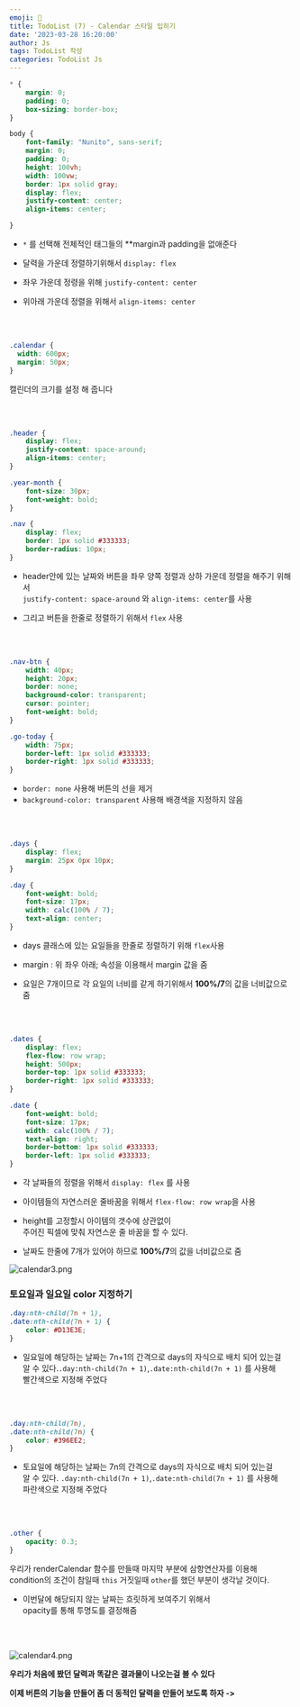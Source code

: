```yaml
---
emoji: 🧢
title: TodoList (7) - Calendar 스타일 입히기
date: '2023-03-28 16:20:00'
author: Js 
tags: TodoList 작성 
categories: TodoList Js 
---
```

```css
* {
    margin: 0;
    padding: 0;
    box-sizing: border-box;
}

body {
    font-family: "Nunito", sans-serif;
    margin: 0;
    padding: 0;
    height: 100vh;
    width: 100vw;
    border: 1px solid gray;
    display: flex;
    justify-content: center;
    align-items: center;

}


```

+  `*` 를 선택해 전체적인 태그들의 **margin과 padding을 없애준다    

+ 달력을 가운데 정렬하기위해서 `display: flex`    

+ 좌우 가운데 정령을 위해 `justify-content: center`

+ 위아래 가운데 정렬을 위해서 `align-items: center` 

<br>
<br>

```css
.calendar {
  width: 600px;
  margin: 50px;
}
```

캘린더의 크기를 설정 해 줍니다 

<br>
<br>

```css
.header {
    display: flex;
    justify-content: space-around;
    align-items: center;
}

.year-month {
    font-size: 30px;
    font-weight: bold;
}

.nav {
    display: flex;
    border: 1px solid #333333;
    border-radius: 10px;
}
```

+ header안에 있는 날짜와 버튼을 좌우 양쪽 정렬과 상하 가운데 정렬을 해주기 위해서   
   `justify-content: space-around` 와 `align-items: center`를 사용 
   
+ 그리고 버튼을 한줄로 정렬하기 위해서 `flex` 사용 

<br>
<br>

```css
.nav-btn {
    width: 40px;
    height: 20px;
    border: none;
    background-color: transparent;
    cursor: pointer;
    font-weight: bold;
}

.go-today {
    width: 75px;
    border-left: 1px solid #333333;
    border-right: 1px solid #333333;
} 
```

+ `border: none` 사용해 버튼의 선을 제거   
+ `background-color: transparent` 사용해 배경색을 지정하지 않음 

<br>
<br>

```css
.days {
    display: flex;
    margin: 25px 0px 10px;
}

.day {
    font-weight: bold;
    font-size: 17px;
    width: calc(100% / 7);
    text-align: center;
}
```

+ days 클래스에 있는 요일들을 한줄로 정렬하기 위해 `flex`사용 

+ margin : 위 좌우 아래; 속성을 이용해서 margin 값을 줌 

+ 요일은 7개이므로 각 요일의 너비를 같게 하기위해서 **100%/7**의 값을 너비값으로 줌 

<br>
<br> 

```css
.dates {
    display: flex;
    flex-flow: row wrap;
    height: 500px;
    border-top: 1px solid #333333;
    border-right: 1px solid #333333;
}

.date {
    font-weight: bold;
    font-size: 17px;
    width: calc(100% / 7);
    text-align: right;
    border-bottom: 1px solid #333333;
    border-left: 1px solid #333333;
} 

```

+ 각 날짜들의 정렬을 위해서 `display: flex` 를 사용 

+ 아이템들의 자연스러운 줄바꿈을 위해서 `flex-flow: row wrap`을 사용 

+ height를 고정할시 아이템의 갯수에 상관없이    
   주어진 픽셀에 맞춰 자연스운 줄 바꿈을 할 수 있다. 

+ 날짜도 한줄에 7개가 있어야 하므로 **100%/7**의 값을 너비값으로 줌 

![calendar3.png](calendar3.png)

### 토요일과 일요일 color 지정하기 


```css
.day:nth-child(7n + 1),
.date:nth-child(7n + 1) {
    color: #D13E3E;
}
```

+  일요일에 해당하는 날짜는 7n+1의 간격으로 days의 자식으로 배치 되어 있는걸    
   알 수 있다.`.day:nth-child(7n + 1)`,`.date:nth-child(7n + 1)` 를 사용해   
   빨간색으로 지정해 주었다

<br>
<br> 

```css
.day:nth-child(7n),
.date:nth-child(7n) {
    color: #396EE2;
}
```

+  토요일에 해당하는 날짜는 7n의 간격으로 days의 자식으로 배치 되어 있는걸    
   알 수 있다. `.day:nth-child(7n + 1)`,`.date:nth-child(7n + 1)` 를 사용해    
   파란색으로 지정해 주었다

<br>
<br>

```css
.other {
    opacity: 0.3;
} 
```

우리가 renderCalendar 함수를 만들때 마지막 부분에 삼항연산자를 이용해 condition의 조건이 참일때 `this` 거짓일때 `other`를 했던 부분이 생각날 것이다.

+  이번달에 해당되지 않는 날짜는 흐릿하게 보여주기 위해서    
   opacity를 통해 투명도를 결정해줌 

<br>
<br>

![calendar4.png](calendar4.png)

**우리가 처음에 봤던 달력과 똑같은 결과물이 나오는걸 볼 수 있다**  

**이제 버튼의 기능을 만들어 좀 더 동적인 달력을 만들어 보도록 하자 ->**

```toc

```